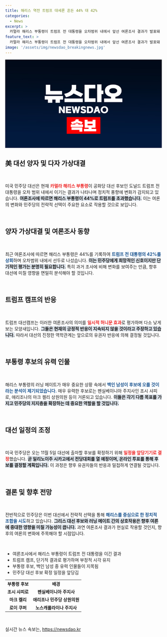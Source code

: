 ```yaml
---
title: 해리스 역전 트럼프 대세론 흔든 44% 대 42%
categories:
  - News
excerpt: >
  카멀라 해리스 부통령이 트럼프 전 대통령을 오차범위 내에서 앞선 여론조사 결과가 발표돼 정치적 긴장감이 고조되고 있다. 민주당의 대선 후보 확정을 앞둔 상황에서 백인 남성 부통령 후보 3명이 유력하게 거론되고 있다. 클릭을 유도하는 흥미로운 소식!
feature_text: >
  카멀라 해리스 부통령이 트럼프 전 대통령을 오차범위 내에서 앞선 여론조사 결과가 발표돼 정치적 긴장감이 고조되고 있다. 민주당의 대선 후보 확정을 앞둔 상황에서 백인 남성 부통령 후보 3명이 유력하게 거론되고 있다. 클릭을 유도하는 흥미로운 소식!
image: '/assets/img/newsdao_breakingnews.jpg'
---
```


<p><img src="/assets/img/newsdao_breakingnews.jpg" alt="cryptoinkorea 속보" /></p>

<h2 data-ke-size="size26">美 대선 양자 및 다자 가상대결</h2>

<p data-ke-size="size16">&nbsp;</p>

<p>미국 민주당 대선은 현재 <b><span style="color: #ee2323;">카멀라 해리스 부통령</span></b>이 공화당 대선 후보인 도널드 트럼프 전 대통령을 오차 범위 내에서 이기는 결과가 나타나며 정치적 풍향에 변화가 감지되고 있습니다. <b><span style="background-color: #21538527;">여론조사에 따르면 해리스 부통령이 44%로 트럼프를 초과했습니다.</span></b> 이는 여론의 변화와 민주당의 전략적 선택이 주요한 요소로 작용할 것으로 보입니다. </p>

<p data-ke-size="size16">&nbsp;</p>

<h2 data-ke-size="size26">양자 가상대결 및 여론조사 동향</h2>

<p data-ke-size="size16">&nbsp;</p>

<p>최근 여론조사에 따르면 해리스 부통령은 44%를 기록하여 <b><span style="color: #1a5490;">트럼프 전 대통령의 42%를 상회</span></b>하며 오차범위 내에서 선두로 나섰습니다. <b><span style="background-color: #21538527;">이는 민주당에게 희망적인 신호이지만 단기적인 평가는 분명히 필요합니다.</span></b> 특히 과거 조사에 비해 변화를 보여주는 만큼, 향후 대선에 미칠 영향을 면밀히 분석해야 할 것입니다.</p>

<p data-ke-size="size16">&nbsp;</p>

<h2 data-ke-size="size26">트럼프 캠프의 반응</h2>

<p data-ke-size="size16">&nbsp;</p>

<p>트럼프 대선캠프는 이러한 여론조사의 의미를 <b><span style="color: #ee2323;">일시적 허니문 효과</span></b>로 평가하며 다소 낮게 보는 모양새입니다. <b><span style="background-color: #21538527;">그들은 현재의 긍정적 반응이 지속되지 않을 것이라고 주장하고 있습니다.</span></b> 따라서 대선의 진정한 역학관계는 앞으로의 유권자 반응에 의해 결정될 것입니다.</p>

<p data-ke-size="size16">&nbsp;</p>

<h2 data-ke-size="size26">부통령 후보의 유력 인물</h2>

<p data-ke-size="size16">&nbsp;</p>

<p>해리스 부통령의 러닝 메이트가 매우 중요한 상황 속에서 <b><span style="color: #1a5490;">백인 남성이 후보에 오를 것이라는 분석이 제기되었습니다.</span></b> 매우 유력한 후보로는 펜실베이니아 주지사인 조시 샤피로, 애리조나의 마크 켈리 상원의원 등이 거론되고 있습니다. <b><span style="background-color: #21538527;">이들은 각기 다름 목표를 가지고 민주당의 지지층을 확장하는 데 중요한 역할을 할 것입니다.</span></b></p>

<p data-ke-size="size16">&nbsp;</p>

<h2 data-ke-size="size26">대선 일정의 조정</h2>

<p data-ke-size="size16">&nbsp;</p>

<p>미국 민주당은 오는 11월 5일 대선에 출마할 후보를 확정하기 위해 <b><span style="color: #ee2323;">일정을 앞당기기로 결정</span></b>했습니다. <b><span style="background-color: #21538527;">곧 일리노이주 시카고에서 전당대회를 열 예정이며, 온라인 투표를 통해 후보를 결정할 계획입니다.</span></b> 이 과정은 향후 유권자들의 반응과 밀접하게 연결될 것입니다.</p>

<p data-ke-size="size16">&nbsp;</p>

<h2 data-ke-size="size26">결론 및 향후 전망</h2>

<p data-ke-size="size16">&nbsp;</p>

<p>전반적으로 민주당은 이번 대선에서 전략적 선택을 통해 <b><span style="color: #1a5490;">해리스를 중심으로 한 정치적 조합을 시도</span></b>하고 있습니다. <b><span style="background-color: #21538527;">그리스 대선 후보와 러닝 메이트 간의 상호작용은 향후 여론에 중대한 영향을 미칠 가능성이 큽니다.</span></b> 과연 여론조사 결과가 현실로 작용할 것인지, 향후의 여론의 변화에 주목해야 할 시점입니다.</p>

<p data-ke-size="size16">&nbsp;</p>

<ul>
    <li>여론조사에서 해리스 부통령이 트럼프 전 대통령을 이긴 결과</li>
    <li>트럼프 캠프, 단기적 결과로 평가하며 부정적 시각 유지</li>
    <li>부통령 후보, 백인 남성 중 유력 인물들이 지목됨</li>
    <li>민주당 대선 후보 확정 일정을 앞당김</li>
</ul>

<table style="width: 100%; margin-top: 10px;">
    <tr>
        <td style="text-align: center; height: 17px;"><b>부통령 후보</b></td>
        <td style="text-align: center; height: 17px;"><b>배경</b></td>
    </tr>
    <tr>
        <td style="text-align: center; height: 17px;"><b>조시 샤피로</b></td>
        <td style="text-align: center; height: 17px;"><b>펜실베이니아 주지사</b></td>
    </tr>
    <tr>
        <td style="text-align: center; height: 17px;"><b>마크 켈리</b></td>
        <td style="text-align: center; height: 17px;"><b>애리조나 민주당 상원의원</b></td>
    </tr>
    <tr>
        <td style="text-align: center; height: 17px;"><b>로이 쿠퍼</b></td>
        <td style="text-align: center; height: 17px;"><b>노스캐롤라이나 주지사</b></td>
    </tr>
</table>

<p data-ke-size="size16">&nbsp;</p>
실시간 뉴스 속보는, <a href="https://newsdao.kr" rel="dofollow">https://newsdao.kr</a>


